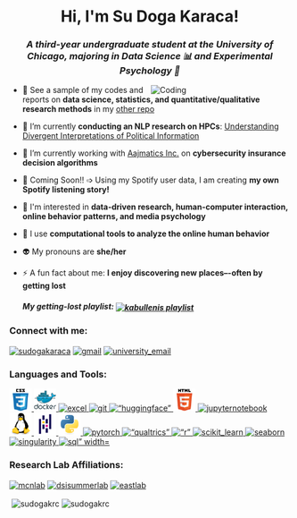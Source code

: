 <h1 align="center">Hi,  I'm Su Doga Karaca!</h1>
<h3 align="center"><em>A third-year undergraduate student at the University of Chicago, majoring in Data Science 📊 and Experimental Psychology 🧠</em></h3>

<a href="https://giphy.com/gifs/cute-girl-l0HlGeTBdTqMll15u"><img align="right" alt="Coding" width="250" src="https://media0.giphy.com/media/l0HlGeTBdTqMll15u/giphy.gif?cid=790b7611fcdb92b378e371ea8bdec6ccf274b5dc9502a975&rid=giphy.gif&ct=s"></a>


- 📄 See a sample of my codes and reports on **data science, statistics, and quantitative/qualitative research methods** in my [other repo](https://github.com/sudogakrc/Projects)

- 🔭 I’m currently **conducting an NLP research on HPCs**: [Understanding Divergent Interpretations of Political Information](https://datascience.uchicago.edu/news/new-data-democracy-research-initiative-launched-at-university-of-chicago/)

- 🌱 I’m currently working with [Aajmatics Inc.](https://aajimatics.com/) on **cybersecurity insurance decision algorithms**

- 🧁 Coming Soon!! ➩ Using my Spotify user data, I am creating **my own Spotify listening story!**

- 🌈 I'm interested in **data-driven research, human-computer interaction, online behavior patterns, and media psychology**

- 👾 I use **computational tools to analyze the online human behavior**

- 👽 My pronouns are **she/her**

- ⚡ A fun fact about me: **I enjoy discovering new places–-often by getting lost**
  <h5 align="left"> My getting-lost playlist:      <a href="https://open.spotify.com/playlist/71vu3PpHnU8DK4t2D33LzC?si=585cf9fa2c304507" target="blank"><img align="center" src="https://storage.googleapis.com/pr-newsroom-wp/1/2018/11/Spotify_Logo_RGB_Green.png" alt="kabullenis playlist" height="20" width="70" /></a>  </h5>

<h3 align="left">Connect with me:</h3>
<p align="left">
<a href="https://www.linkedin.com/in/su-doga-karaca/" target="blank"><img align="center" src="https://raw.githubusercontent.com/rahuldkjain/github-profile-readme-generator/master/src/images/icons/Social/linked-in-alt.svg" alt="sudogakaraca" height="30" width="40" /></a> <a href="mailto:sudogakrc@gmail.com" target="blank"><img align="center" src="https://mailmeteor.com/logos/assets/PNG/Gmail_Logo_512px.png" alt="gmail" height="30" width="40" /></a> <a href="mailto:sudogakaraca@uchicago.edu" target="blank"><img align="center" src="https://upload.wikimedia.org/wikipedia/en/7/79/University_of_Chicago_shield.svg" alt="university_email" height="30" width="40" /></a>
</p>

<h3 align="left">Languages and Tools:</h3>
<p align="left"> 
<a href="https://www.w3schools.com/css/" target="_blank" rel="noreferrer"> <img src="https://raw.githubusercontent.com/devicons/devicon/master/icons/css3/css3-original-wordmark.svg" alt="css3" width="40" height="40"/> </a> 
<a href="https://www.docker.com/" target="_blank" rel="noreferrer"> <img src="https://raw.githubusercontent.com/devicons/devicon/master/icons/docker/docker-original-wordmark.svg" alt="docker" width="40" height="40"/> </a> 
<a href="https://www.microsoft.com/en-us/microsoft-365/excel" target="_blank" rel="noreferrer"> <img src="https://upload.wikimedia.org/wikipedia/commons/thumb/3/34/Microsoft_Office_Excel_%282019%E2%80%93present%29.svg/2203px-Microsoft_Office_Excel_%282019%E2%80%93present%29.svg.png" alt="excel" width="40" height="40"/> </a>
<a href="https://git-scm.com/" target="_blank" rel="noreferrer"> <img src="https://www.vectorlogo.zone/logos/git-scm/git-scm-icon.svg" alt="git" width="40" height="40"/> </a> 
<a href="https://huggingface.co/" target="_blank" rel="noreferrer"> <img src="https://huggingface.co/front/assets/huggingface_logo.svg" alt=“huggingface” width="40" height="40"/> </a> 
<a href="https://www.w3.org/html/" target="_blank" rel="noreferrer"> <img src="https://raw.githubusercontent.com/devicons/devicon/master/icons/html5/html5-original-wordmark.svg" alt="html5" width="40" height="40"/> </a> 
<a href="https://jupyter.org/" target="_blank" rel="noreferrer"> <img src="https://jupyter.org/assets/homepage/main-logo.svg" alt="jupyternotebook" width="40" height="40"/> </a> 
<a href="https://www.linux.org/" target="_blank" rel="noreferrer"> <img src="https://raw.githubusercontent.com/devicons/devicon/master/icons/linux/linux-original.svg" alt="linux" width="40" height="40"/> </a> 
<a href="https://pandas.pydata.org/" target="_blank" rel="noreferrer"> <img src="https://raw.githubusercontent.com/devicons/devicon/2ae2a900d2f041da66e950e4d48052658d850630/icons/pandas/pandas-original.svg" alt="pandas" width="40" height="40"/> </a>
 <a href="https://www.python.org" target="_blank" rel="noreferrer"> <img src="https://raw.githubusercontent.com/devicons/devicon/master/icons/python/python-original.svg" alt="python" width="40" height="40"/> </a>
 <a href="https://pytorch.org/" target="_blank" rel="noreferrer"> <img src="https://www.vectorlogo.zone/logos/pytorch/pytorch-icon.svg" alt="pytorch" width="40" height="40"/> </a> 
<a href="https://www.qualtrics.com/uk/?rid=ip&prevsite=en&newsite=uk&geo=TR&geomatch=uk" target="_blank" rel="noreferrer"> <img src="https://www.qualtrics.com/m/qualtrics-xm-2x.svg" alt=“qualtrics” width="40" height="40"/> </a>
<a href="https://www.r-project.org/" target="_blank" rel="noreferrer"> <img src="https://www.r-project.org/logo/Rlogo.svg" alt=“r” width="40" height="40"/> </a>
<a href="https://scikit-learn.org/" target="_blank" rel="noreferrer"> <img src="https://upload.wikimedia.org/wikipedia/commons/0/05/Scikit_learn_logo_small.svg" alt="scikit_learn" width="40" height="40"/> </a>
 <a href="https://seaborn.pydata.org/" target="_blank" rel="noreferrer"> <img src="https://seaborn.pydata.org/_images/logo-mark-lightbg.svg" alt="seaborn" width="40" height="40"/> </a>
 <a href="https://docs.sylabs.io/guides/3.5/user-guide/index.html" target="_blank" rel="noreferrer"> <img src="https://sylabs.io/wp-content/uploads/2022/03/singularity-logo-round.svg" alt="singularity" width="40" height="40"/> </a>
 <a href="https://www.w3schools.com/sql/" target="_blank" rel="noreferrer"> <img src="https://user-images.githubusercontent.com/40461634/114240226-2f506580-9955-11eb-849b-e2a25117d681.png" alt="sql” width="40" height="40"/> </a>
 </p>
 
<h3 align="left">Research Lab Affiliations:</h3>
<p align="left">
<a href="https://mcnlab.uchicago.edu/" target="blank"><img align="center" src="https://cpb-us-w2.wpmucdn.com/voices.uchicago.edu/dist/7/3210/files/2021/07/Screen-Shot-2021-07-22-at-17.21.54.png" alt="mcnlab" height="40" width="200" /></a>
<a href="https://datascience.uchicago.edu/engage/summerlab/#program-overview" target="blank"><img align="center" src="https://datascience.uchicago.edu/wp-content/uploads/2021/10/DSI_Logo_Color.svg" alt="dsisummerlab" height="40" width="200" /></a>
<a href="https://eastlab.uchicago.edu/" target="blank"><img align="center" src="https://cpb-us-w2.wpmucdn.com/voices.uchicago.edu/dist/b/2760/files/2021/04/EAST_logo.png" alt="eastlab" height="40" width="40" /></a>
</p>

<p>&nbsp;<img align="center" src="https://github-readme-stats.vercel.app/api?username=sudogakrc&show_icons=true&locale=en" alt="sudogakrc"/>
<img align="center" src="https://github-readme-streak-stats.herokuapp.com/?user=sudogakrc&" alt="sudogakrc"/></p>

